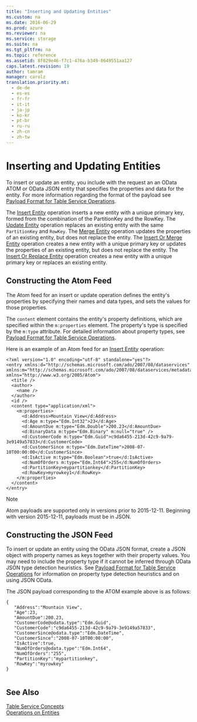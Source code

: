 ```yaml
---
title: "Inserting and Updating Entities"
ms.custom: na
ms.date: 2016-06-29
ms.prod: azure
ms.reviewer: na
ms.service: storage
ms.suite: na
ms.tgt_pltfrm: na
ms.topic: reference
ms.assetid: 8f029e46-f7c1-476a-b349-0649551aa127
caps.latest.revision: 19
author: tamram
manager: carolz
translation.priority.mt: 
  - de-de
  - es-es
  - fr-fr
  - it-it
  - ja-jp
  - ko-kr
  - pt-br
  - ru-ru
  - zh-cn
  - zh-tw
---
```

# Inserting and Updating Entities
To insert or update an entity, you include with the request an an OData ATOM or OData JSON entity that specifies the properties and data for the entity. For more information regarding the format of the payload see [Payload Format for Table Service Operations](Payload-Format-for-Table-Service-Operations.md).  
  
 The [Insert Entity](Insert-Entity.md) operation inserts a new entity with a unique primary key, formed from the combination of the PartitionKey and the RowKey. The [Update Entity](Update-Entity2.md) operation replaces an existing entity with the same `PartitionKey` and `RowKey`. The [Merge Entity](Merge-Entity.md) operation updates the properties of an existing entity, but does not replace the entity. The [Insert Or Merge Entity](Insert-Or-Merge-Entity.md) operation creates a new entity with a unique primary key or updates the properties of an existing entity, but does not replace the entity. The [Insert Or Replace Entity](Insert-Or-Replace-Entity.md) operation creates a new entity with a unique primary key or replaces an existing entity.  
  
## Constructing the Atom Feed  
 The Atom feed for an insert or update operation defines the entity's properties by specifying their names and data types, and sets the values for those properties.  
  
 The `content` element contains the entity's property definitions, which are specified within the `m:properties` element. The property's type is specified by the `m:type` attribute. For detailed information about property types, see [Payload Format for Table Service Operations](Payload-Format-for-Table-Service-Operations.md).  
  
 Here is an example of an Atom feed for an [Insert Entity](Insert-Entity.md) operation:  
  
```  
<?xml version="1.0" encoding="utf-8" standalone="yes"?>  
<entry xmlns:d="http://schemas.microsoft.com/ado/2007/08/dataservices" xmlns:m="http://schemas.microsoft.com/ado/2007/08/dataservices/metadata" xmlns="http://www.w3.org/2005/Atom">  
  <title />  
  <author>  
    <name />  
  </author>  
  <id />  
  <content type="application/xml">  
    <m:properties>  
      <d:Address>Mountain View</d:Address>  
      <d:Age m:type="Edm.Int32">23</d:Age>  
      <d:AmountDue m:type="Edm.Double">200.23</d:AmountDue>  
      <d:BinaryData m:type="Edm.Binary" m:null="true" />  
      <d:CustomerCode m:type="Edm.Guid">c9da6455-213d-42c9-9a79-3e9149a57833</d:CustomerCode>  
      <d:CustomerSince m:type="Edm.DateTime">2008-07-10T00:00:00</d:CustomerSince>  
      <d:IsActive m:type="Edm.Boolean">true</d:IsActive>  
      <d:NumOfOrders m:type="Edm.Int64">255</d:NumOfOrders>  
      <d:PartitionKey>mypartitionkey</d:PartitionKey>  
      <d:RowKey>myrowkey1</d:RowKey>  
    </m:properties>  
  </content>  
</entry>  
```  
  
> [!NOTE]
>  Atom payloads are supported only in versions prior to 2015-12-11. Beginning with version 2015-12-11, payloads must be in JSON.  
  
## Constructing the JSON Feed  
 To insert or update an entity using the OData JSON format, create a JSON object with property names as keys together with their property values. You may need to include the property type if it cannot be inferred through OData JSON type detection heuristics. See [Payload Format for Table Service Operations](Payload-Format-for-Table-Service-Operations.md) for information on property type detection heuristics and on using JSON OData.  
  
 The JSON payload corresponding to the ATOM example above is as follows:  
  
```  
{  
   "Address":"Mountain View",  
   "Age":23,  
   "AmountDue":200.23,  
   "CustomerCode@odata.type":"Edm.Guid",  
   "CustomerCode":"c9da6455-213d-42c9-9a79-3e9149a57833",  
   "CustomerSince@odata.type":"Edm.DateTime",  
   "CustomerSince":"2008-07-10T00:00:00",  
   "IsActive":true,  
   "NumOfOrders@odata.type":"Edm.Int64",  
   "NumOfOrders":"255",  
   "PartitionKey":"mypartitionkey",  
   "RowKey":"myrowkey"  
}  
  
```  
  
## See Also  
 [Table Service Concepts](Table-Service-Concepts.md)   
 [Operations on Entities](Operations-on-Entities.md)
